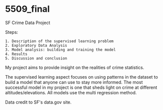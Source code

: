 # 5509_final
SF Crime Data Project


Steps:

    1. Description of the supervised learning problem
    2. Exploratory Data Analysis
    3. Model analysis: building and training the model
    4. Results
    5. Discussion and conclusion

My project aims to provide insight on the realities of crime statistics.

The supervised learning aspect focuses on using patterns in the dataset to build a model that anyone can use to stay more informed. The most successful model in my project is one that sheds light on crime at different altitudes/elevations. All models use the multi regression method.

Data credit to SF's data.gov site.


